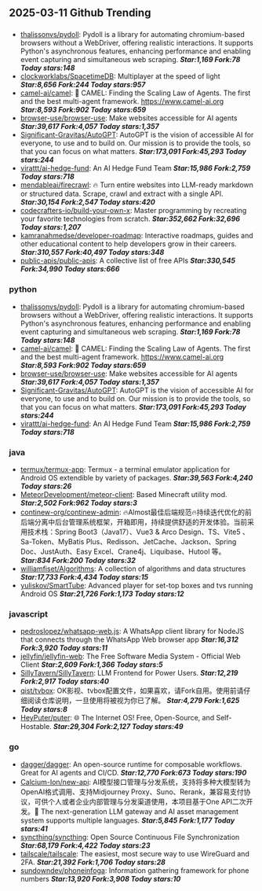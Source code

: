## 2025-03-11 Github Trending

### 
* [thalissonvs/pydoll](https://github.com/thalissonvs/pydoll): Pydoll is a library for automating chromium-based browsers without a WebDriver, offering realistic interactions. It supports Python's asynchronous features, enhancing performance and enabling event capturing and simultaneous web scraping. ***Star:1,169 Fork:78 Today stars:148***
* [clockworklabs/SpacetimeDB](https://github.com/clockworklabs/SpacetimeDB): Multiplayer at the speed of light ***Star:8,656 Fork:244 Today stars:957***
* [camel-ai/camel](https://github.com/camel-ai/camel): 🐫 CAMEL: Finding the Scaling Law of Agents. The first and the best multi-agent framework. https://www.camel-ai.org ***Star:8,593 Fork:902 Today stars:659***
* [browser-use/browser-use](https://github.com/browser-use/browser-use): Make websites accessible for AI agents ***Star:39,617 Fork:4,057 Today stars:1,357***
* [Significant-Gravitas/AutoGPT](https://github.com/Significant-Gravitas/AutoGPT): AutoGPT is the vision of accessible AI for everyone, to use and to build on. Our mission is to provide the tools, so that you can focus on what matters. ***Star:173,091 Fork:45,293 Today stars:244***
* [virattt/ai-hedge-fund](https://github.com/virattt/ai-hedge-fund): An AI Hedge Fund Team ***Star:15,986 Fork:2,759 Today stars:718***
* [mendableai/firecrawl](https://github.com/mendableai/firecrawl): 🔥 Turn entire websites into LLM-ready markdown or structured data. Scrape, crawl and extract with a single API. ***Star:30,154 Fork:2,547 Today stars:420***
* [codecrafters-io/build-your-own-x](https://github.com/codecrafters-io/build-your-own-x): Master programming by recreating your favorite technologies from scratch. ***Star:352,662 Fork:32,696 Today stars:1,207***
* [kamranahmedse/developer-roadmap](https://github.com/kamranahmedse/developer-roadmap): Interactive roadmaps, guides and other educational content to help developers grow in their careers. ***Star:310,557 Fork:40,497 Today stars:348***
* [public-apis/public-apis](https://github.com/public-apis/public-apis): A collective list of free APIs ***Star:330,545 Fork:34,990 Today stars:666***

### python
* [thalissonvs/pydoll](https://github.com/thalissonvs/pydoll): Pydoll is a library for automating chromium-based browsers without a WebDriver, offering realistic interactions. It supports Python's asynchronous features, enhancing performance and enabling event capturing and simultaneous web scraping. ***Star:1,169 Fork:78 Today stars:148***
* [camel-ai/camel](https://github.com/camel-ai/camel): 🐫 CAMEL: Finding the Scaling Law of Agents. The first and the best multi-agent framework. https://www.camel-ai.org ***Star:8,593 Fork:902 Today stars:659***
* [browser-use/browser-use](https://github.com/browser-use/browser-use): Make websites accessible for AI agents ***Star:39,617 Fork:4,057 Today stars:1,357***
* [Significant-Gravitas/AutoGPT](https://github.com/Significant-Gravitas/AutoGPT): AutoGPT is the vision of accessible AI for everyone, to use and to build on. Our mission is to provide the tools, so that you can focus on what matters. ***Star:173,091 Fork:45,293 Today stars:244***
* [virattt/ai-hedge-fund](https://github.com/virattt/ai-hedge-fund): An AI Hedge Fund Team ***Star:15,986 Fork:2,759 Today stars:718***

### java
* [termux/termux-app](https://github.com/termux/termux-app): Termux - a terminal emulator application for Android OS extendible by variety of packages. ***Star:39,563 Fork:4,240 Today stars:26***
* [MeteorDevelopment/meteor-client](https://github.com/MeteorDevelopment/meteor-client): Based Minecraft utility mod. ***Star:2,502 Fork:962 Today stars:3***
* [continew-org/continew-admin](https://github.com/continew-org/continew-admin): 🔥Almost最佳后端规范🔥持续迭代优化的前后端分离中后台管理系统框架，开箱即用，持续提供舒适的开发体验。当前采用技术栈：Spring Boot3（Java17）、Vue3 & Arco Design、TS、Vite5 、Sa-Token、MyBatis Plus、Redisson、JetCache、Jackson、Spring Doc、JustAuth、Easy Excel、Crane4j、Liquibase、Hutool 等。 ***Star:834 Fork:200 Today stars:32***
* [williamfiset/Algorithms](https://github.com/williamfiset/Algorithms): A collection of algorithms and data structures ***Star:17,733 Fork:4,434 Today stars:15***
* [yuliskov/SmartTube](https://github.com/yuliskov/SmartTube): Advanced player for set-top boxes and tvs running Android OS ***Star:21,726 Fork:1,173 Today stars:12***

### javascript
* [pedroslopez/whatsapp-web.js](https://github.com/pedroslopez/whatsapp-web.js): A WhatsApp client library for NodeJS that connects through the WhatsApp Web browser app ***Star:16,312 Fork:3,920 Today stars:11***
* [jellyfin/jellyfin-web](https://github.com/jellyfin/jellyfin-web): The Free Software Media System - Official Web Client ***Star:2,609 Fork:1,366 Today stars:5***
* [SillyTavern/SillyTavern](https://github.com/SillyTavern/SillyTavern): LLM Frontend for Power Users. ***Star:12,219 Fork:2,917 Today stars:40***
* [qist/tvbox](https://github.com/qist/tvbox): OK影视、tvbox配置文件，如果喜欢，请Fork自用。使用前请仔细阅读仓库说明，一旦使用将被视为你已了解。 ***Star:4,279 Fork:1,625 Today stars:8***
* [HeyPuter/puter](https://github.com/HeyPuter/puter): 🌐 The Internet OS! Free, Open-Source, and Self-Hostable. ***Star:29,304 Fork:2,127 Today stars:49***

### go
* [dagger/dagger](https://github.com/dagger/dagger): An open-source runtime for composable workflows. Great for AI agents and CI/CD. ***Star:12,770 Fork:673 Today stars:190***
* [Calcium-Ion/new-api](https://github.com/Calcium-Ion/new-api): AI模型接口管理与分发系统，支持将多种大模型转为OpenAI格式调用、支持Midjourney Proxy、Suno、Rerank，兼容易支付协议，可供个人或者企业内部管理与分发渠道使用，本项目基于One API二次开发。🍥 The next-generation LLM gateway and AI asset management system supports multiple languages. ***Star:5,845 Fork:1,177 Today stars:41***
* [syncthing/syncthing](https://github.com/syncthing/syncthing): Open Source Continuous File Synchronization ***Star:68,179 Fork:4,422 Today stars:23***
* [tailscale/tailscale](https://github.com/tailscale/tailscale): The easiest, most secure way to use WireGuard and 2FA. ***Star:21,392 Fork:1,706 Today stars:28***
* [sundowndev/phoneinfoga](https://github.com/sundowndev/phoneinfoga): Information gathering framework for phone numbers ***Star:13,920 Fork:3,908 Today stars:10***
